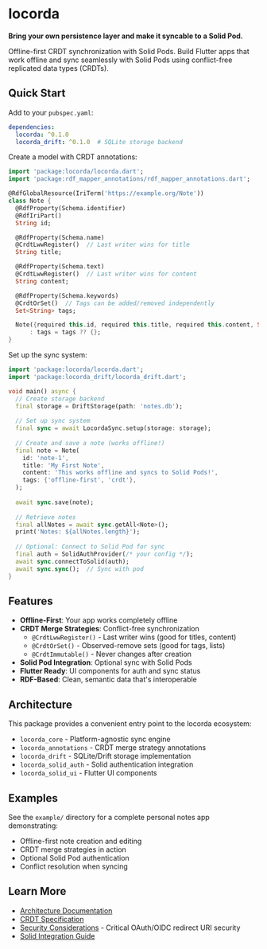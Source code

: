 # locorda

**Bring your own persistence layer and make it syncable to a Solid Pod.**

Offline-first CRDT synchronization with Solid Pods. Build Flutter apps that work offline and sync seamlessly with Solid Pods using conflict-free replicated data types (CRDTs).

## Quick Start

Add to your `pubspec.yaml`:

```yaml
dependencies:
  locorda: ^0.1.0
  locorda_drift: ^0.1.0  # SQLite storage backend
```

Create a model with CRDT annotations:

```dart
import 'package:locorda/locorda.dart';
import 'package:rdf_mapper_annotations/rdf_mapper_annotations.dart';

@RdfGlobalResource(IriTerm('https://example.org/Note'))
class Note {
  @RdfProperty(Schema.identifier)
  @RdfIriPart()
  String id;

  @RdfProperty(Schema.name)
  @CrdtLwwRegister()  // Last writer wins for title
  String title;

  @RdfProperty(Schema.text)
  @CrdtLwwRegister()  // Last writer wins for content
  String content;

  @RdfProperty(Schema.keywords)
  @CrdtOrSet()  // Tags can be added/removed independently
  Set<String> tags;

  Note({required this.id, required this.title, required this.content, Set<String>? tags})
      : tags = tags ?? {};
}
```

Set up the sync system:

```dart
import 'package:locorda/locorda.dart';
import 'package:locorda_drift/locorda_drift.dart';

void main() async {
  // Create storage backend
  final storage = DriftStorage(path: 'notes.db');
  
  // Set up sync system
  final sync = await LocordaSync.setup(storage: storage);
  
  // Create and save a note (works offline!)
  final note = Note(
    id: 'note-1',
    title: 'My First Note',
    content: 'This works offline and syncs to Solid Pods!',
    tags: {'offline-first', 'crdt'},
  );
  
  await sync.save(note);
  
  // Retrieve notes
  final allNotes = await sync.getAll<Note>();
  print('Notes: ${allNotes.length}');
  
  // Optional: Connect to Solid Pod for sync
  final auth = SolidAuthProvider(/* your config */);
  await sync.connectToSolid(auth);
  await sync.sync();  // Sync with pod
}
```

## Features

- **Offline-First**: Your app works completely offline
- **CRDT Merge Strategies**: Conflict-free synchronization
  - `@CrdtLwwRegister()` - Last writer wins (good for titles, content)
  - `@CrdtOrSet()` - Observed-remove sets (good for tags, lists)
  - `@CrdtImmutable()` - Never changes after creation
- **Solid Pod Integration**: Optional sync with Solid Pods
- **Flutter Ready**: UI components for auth and sync status
- **RDF-Based**: Clean, semantic data that's interoperable

## Architecture

This package provides a convenient entry point to the locorda ecosystem:

- `locorda_core` - Platform-agnostic sync engine
- `locorda_annotations` - CRDT merge strategy annotations  
- `locorda_drift` - SQLite/Drift storage implementation
- `locorda_solid_auth` - Solid authentication integration
- `locorda_solid_ui` - Flutter UI components

## Examples

See the `example/` directory for a complete personal notes app demonstrating:
- Offline-first note creation and editing
- CRDT merge strategies in action
- Optional Solid Pod authentication
- Conflict resolution when syncing

## Learn More

- [Architecture Documentation](https://github.com/your-org/locorda/blob/main/spec/docs/ARCHITECTURE.md)
- [CRDT Specification](https://github.com/your-org/locorda/blob/main/spec/CRDT_SPECIFICATION.md)
- [Security Considerations](https://github.com/your-org/locorda/blob/main/spec/docs/SECURITY.md) - Critical OAuth/OIDC redirect URI security
- [Solid Integration Guide](https://github.com/your-org/locorda/blob/main/docs/SOLID_INTEGRATION.md)